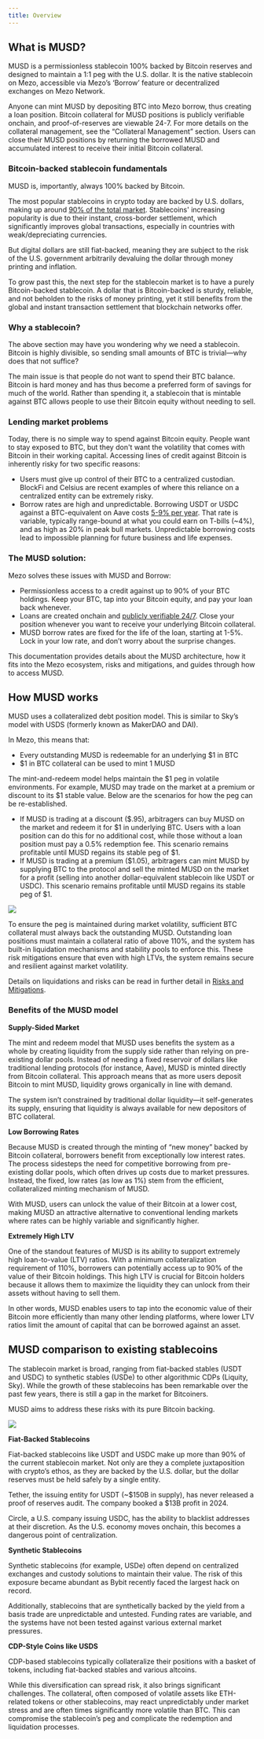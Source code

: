 ```yaml
---
title: Overview
---
```


## What is MUSD?

MUSD is a permissionless stablecoin 100% backed by Bitcoin reserves and designed to maintain a 1:1 peg with the U.S. dollar. It is the native stablecoin on Mezo, accessible via Mezo’s ‘Borrow’ feature or decentralized exchanges on Mezo Network. 

Anyone can mint MUSD by depositing BTC into Mezo borrow, thus creating a loan position. Bitcoin collateral for MUSD positions is publicly verifiable onchain, and proof-of-reserves are viewable 24-7. For more details on the collateral management, see the “Collateral Management” section. Users can close their MUSD positions by returning the borrowed MUSD and accumulated interest to receive their initial Bitcoin collateral. 

### Bitcoin-backed stablecoin fundamentals

MUSD is, importantly, always 100% backed by Bitcoin. 

The most popular stablecoins in crypto today are backed by U.S. dollars, making up around [90% of the total market](https://defillama.com/stablecoins). Stablecoins' increasing popularity is due to their instant, cross-border settlement, which significantly improves global transactions, especially in countries with weak/depreciating currencies.

But digital dollars are still fiat-backed, meaning they are subject to the risk of the U.S. government arbitrarily devaluing the dollar through money printing and inflation.

To grow past this, the next step for the stablecoin market is to have a purely Bitcoin-backed stablecoin. A dollar that is Bitcoin-backed is sturdy, reliable, and not beholden to the risks of money printing, yet it still benefits from the global and instant transaction settlement that blockchain networks offer. 

### Why a stablecoin?

The above section may have you wondering why we need a stablecoin. Bitcoin is highly divisible, so sending small amounts of BTC is trivial—why does that not suffice?

The main issue is that people do not want to spend their BTC balance. Bitcoin is hard money and has thus become a preferred form of savings for much of the world. Rather than spending it, a stablecoin that is mintable against BTC allows people to use their Bitcoin equity without needing to sell.

### Lending market problems

Today, there is no simple way to spend against Bitcoin equity. People want to stay exposed to BTC, but they don't want the volatility that comes with Bitcoin in their working capital. Accessing lines of credit against Bitcoin is inherently risky for two specific reasons:

* Users must give up control of their BTC to a centralized custodian. BlockFi and Celsius are recent examples of where this reliance on a centralized entity can be extremely risky.
* Borrow rates are high and unpredictable. Borrowing USDT or USDC against a BTC-equivalent on Aave costs [5-9% per year](https://app.aave.com/markets/?ref=blog.mezo.org). That rate is variable, typically range-bound at what you could earn on T-bills (~4%), and as high as 20% in peak bull markets. Unpredictable borrowing costs lead to impossible planning for future business and life expenses.

### The MUSD solution:

Mezo solves these issues with MUSD and Borrow:

* Permissionless access to a credit against up to 90% of your BTC holdings. Keep your BTC, tap into your Bitcoin equity, and pay your loan back whenever.
* Loans are created onchain and [publicly verifiable 24/7](https://explorer.test.mezo.org/address/0x637e22A1EBbca50EA2d34027c238317fD10003eB?tab=txs&ref=blog.mezo.org). Close your position whenever you want to receive your underlying Bitcoin collateral.
* MUSD borrow rates are fixed for the life of the loan, starting at 1-5%. Lock in your low rate, and don’t worry about the surprise changes.

This documentation provides details about the MUSD architecture, how it fits into the Mezo ecosystem, risks and mitigations, and guides through how to access MUSD. 

## How MUSD works

MUSD uses a collateralized debt position model. This is similar to Sky’s model with USDS (formerly known as MakerDAO and DAI).

In Mezo, this means that:

* Every outstanding MUSD is redeemable for an underlying $1 in BTC
* $1 in BTC collateral can be used to mint 1 MUSD

The mint-and-redeem model helps maintain the $1 peg in volatile environments. For example, MUSD may trade on the market at a premium or discount to its $1 stable value. Below are the scenarios for how the peg can be re-established.

* If MUSD is trading at a discount ($.95), arbitragers can buy MUSD on the market and redeem it for $1 in underlying BTC. Users with a loan position can do this for no additional cost, while those without a loan position must pay a 0.5% redemption fee. This scenario remains profitable until MUSD regains its stable peg of $1.
* If MUSD is trading at a premium ($1.05), arbitragers can mint MUSD by supplying BTC to the protocol and sell the minted MUSD on the market for a profit (selling into another dollar-equivalent stablecoin like USDT or USDC). This scenario remains profitable until MUSD regains its stable peg of $1.

![](/docs/images/musd/musd-redemption-and-peg-process.avif)

To ensure the peg is maintained during market volatility, sufficient BTC collateral must always back the outstanding MUSD. Outstanding loan positions must maintain a collateral ratio of above 110%, and the system has built-in liquidation mechanisms and stability pools to enforce this. These risk mitigations ensure that even with high LTVs, the system remains secure and resilient against market volatility.

Details on liquidations and risks can be read in further detail in [Risks and Mitigations](/docs/users/musd/risks).

### Benefits of the MUSD model

**Supply-Sided Market**

The mint and redeem model that MUSD uses benefits the system as a whole by creating liquidity from the supply side rather than relying on pre-existing dollar pools. Instead of needing a fixed reservoir of dollars like traditional lending protocols (for instance, Aave), MUSD is minted directly from Bitcoin collateral. This approach means that as more users deposit Bitcoin to mint MUSD, liquidity grows organically in line with demand. 

The system isn’t constrained by traditional dollar liquidity—it self-generates its supply, ensuring that liquidity is always available for new depositors of BTC collateral.

**Low Borrowing Rates**

Because MUSD is created through the minting of “new money” backed by Bitcoin collateral, borrowers benefit from exceptionally low interest rates. The process sidesteps the need for competitive borrowing from pre-existing dollar pools, which often drives up costs due to market pressures. Instead, the fixed, low rates (as low as 1%) stem from the efficient, collateralized minting mechanism of MUSD. 

With MUSD, users can unlock the value of their Bitcoin at a lower cost, making MUSD an attractive alternative to conventional lending markets where rates can be highly variable and significantly higher.

**Extremely High LTV**

One of the standout features of MUSD is its ability to support extremely high loan-to-value (LTV) ratios. With a minimum collateralization requirement of 110%, borrowers can potentially access up to 90% of the value of their Bitcoin holdings. This high LTV is crucial for Bitcoin holders because it allows them to maximize the liquidity they can unlock from their assets without having to sell them. 

In other words, MUSD enables users to tap into the economic value of their Bitcoin more efficiently than many other lending platforms, where lower LTV ratios limit the amount of capital that can be borrowed against an asset.

## MUSD comparison to existing stablecoins

The stablecoin market is broad, ranging from fiat-backed stables (USDT and USDC) to synthetic stables (USDe) to other algorithmic CDPs (Liquity, Sky). While the growth of these stablecoins has been remarkable over the past few years, there is still a gap in the market for Bitcoiners.

MUSD aims to address these risks with its pure Bitcoin backing.

![](/docs/images/musd/built-different.avif)

**Fiat-Backed Stablecoins**

Fiat-backed stablecoins like USDT and USDC make up more than 90% of the current stablecoin market. Not only are they a complete juxtaposition with crypto’s ethos, as they are backed by the U.S. dollar, but the dollar reserves must be held safely by a single entity. 

Tether, the issuing entity for USDT (~$150B in supply), has never released a proof of reserves audit. The company booked a $13B profit in 2024.

Circle, a U.S. company issuing USDC, has the ability to blacklist addresses at their discretion. As the U.S. economy moves onchain, this becomes a dangerous point of centralization.

**Synthetic Stablecoins**

Synthetic stablecoins (for example, USDe) often depend on centralized exchanges and custody solutions to maintain their value. The risk of this exposure became abundant as Bybit recently faced the largest hack on record.

Additionally, stablecoins that are synthetically backed by the yield from a basis trade are unpredictable and untested. Funding rates are variable, and the systems have not been tested against various external market pressures. 

**CDP-Style Coins like USDS**

CDP-based stablecoins typically collateralize their positions with a basket of tokens, including fiat-backed stables and various altcoins. 

While this diversification can spread risk, it also brings significant challenges. The collateral, often composed of volatile assets like ETH-related tokens or other stablecoins, may react unpredictably under market stress and are often times significantly more volatile than BTC. This can compromise the stablecoin’s peg and complicate the redemption and liquidation processes.
